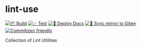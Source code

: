 # lint-use

[![📦 Build](https://github.com/ljtang2009/lint-use/actions/workflows/build.yml/badge.svg)](https://github.com/ljtang2009/lint-use/actions/workflows/build.yml)
[![✅ Test](https://github.com/ljtang2009/lint-use/actions/workflows/test.yml/badge.svg)](https://github.com/ljtang2009/lint-use/actions/workflows/test.yml)
[![📗 Deploy Docs](https://github.com/ljtang2009/lint-use/actions/workflows/deploy-docs.yml/badge.svg)](https://github.com/ljtang2009/lint-use/actions/workflows/deploy-docs.yml)
[![🔀 Sync mirror to Gitee](https://github.com/ljtang2009/lint-use/actions/workflows/sync-gitee.yml/badge.svg)](https://github.com/ljtang2009/lint-use/actions/workflows/sync-gitee.yml)
[![Commitizen friendly](https://img.shields.io/badge/commitizen-friendly-brightgreen.svg)](http://commitizen.github.io/cz-cli/)

Collection of Lint Utilities
